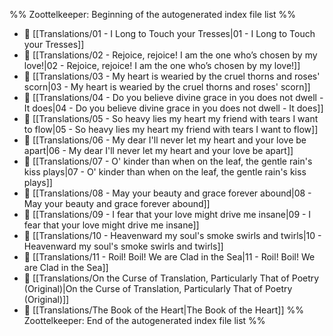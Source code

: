 %% Zoottelkeeper: Beginning of the autogenerated index file list  %%
- 📄 [[Translations/01 - I Long to Touch your Tresses|01 - I Long to Touch your Tresses]]
- 📄 [[Translations/02 - Rejoice, rejoice! I am the one who’s chosen by my love!|02 - Rejoice, rejoice! I am the one who’s chosen by my love!]]
- 📄 [[Translations/03 - My heart is wearied by the cruel thorns and roses' scorn|03 - My heart is wearied by the cruel thorns and roses' scorn]]
- 📄 [[Translations/04 - Do you believe divine grace in you does not dwell - It does|04 - Do you believe divine grace in you does not dwell - It does]]
- 📄 [[Translations/05 - So heavy lies my heart my friend with tears I want to flow|05 - So heavy lies my heart my friend with tears I want to flow]]
- 📄 [[Translations/06 - My dear I'll never let my heart and your love be apart|06 - My dear I'll never let my heart and your love be apart]]
- 📄 [[Translations/07 - O' kinder than when on the leaf, the gentle rain's kiss plays|07 - O' kinder than when on the leaf, the gentle rain's kiss plays]]
- 📄 [[Translations/08 - May your beauty and grace forever abound|08 - May your beauty and grace forever abound]]
- 📄 [[Translations/09 - I fear that your love might drive me insane|09 - I fear that your love might drive me insane]]
- 📄 [[Translations/10 - Heavenward my soul's smoke swirls and twirls|10 - Heavenward my soul's smoke swirls and twirls]]
- 📄 [[Translations/11 - Roil! Boil! We are Clad in the Sea|11 - Roil! Boil! We are Clad in the Sea]]
- 📄 [[Translations/On the Curse of Translation, Particularly That of Poetry (Original)|On the Curse of Translation, Particularly That of Poetry (Original)]]
- 📄 [[Translations/The Book of the Heart|The Book of the Heart]]
%% Zoottelkeeper: End of the autogenerated index file list  %%
